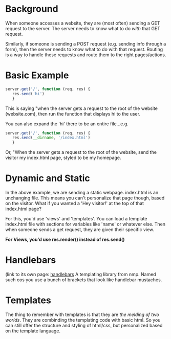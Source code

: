 <!-- Title: Routes -->
<!-- Handling them get and pull requests on yr javascript app -->

# Background

When someone accesses a website, they are (most often) sending a GET request to the server.  The server needs to know what to do _with_ that GET request.

Similarly, if someone is sending a POST request (e.g. sending info through a form), then the server needs to know what to do with that request.  Routing is a way to handle these requests and route them to the right pages/actions.

# Basic Example

```js
server.get('/', function (req, res) {
   res.send('hi')
   }
```
This is saying "when the server gets a request to the root of the website (website.com), then run the function that displays hi to the user.  

You can also expand the 'hi' there to be an entire file...e.g.

```js
server.get('/', function (req, res) {
   res.send(__dirname, '/index.html')
   }
```
Or, "When the server gets a request to the root of the website, send the visitor my index.html page, styled to be my homepage.

# Dynamic and Static

In the above example, we are sending a static webpage.  index.html is an unchanging file.  This means you can't personalize that page though, based on the visitor.  What if you wanted a 'Hey visitor!' at the top of that index.html page?

For this, you'd use 'views' and 'templates'.  You can load a template index.html file with sections for variables like 'name' or whatever else.  Then when someone sends a get request, they are given their specific view.

**For Views, you'd use res.render() instead of res.send()**

# Handlebars
(link to its own page: [handlebars](javascript/handlebars)
A templating library from nmp.  Named such cos you use a bunch of brackets that look like handlebar mustaches.

# Templates
The thing to remember with templates is that they are _the melding of two worlds_.  They are combinding the templating code with basic html.  So you can still offer the structure and styling of html/css, but personalized based on the template language.
